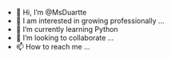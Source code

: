- 👋 Hi, I’m @MsDuartte
- 👀 I am interested in growing professionally ...
- 🌱 I’m currently learning  Python
- 💞️ I’m looking to collaborate ...
- 📫 How to reach me ...

<!---
MsDuartte/MsDuartte is a ✨ special ✨ repository because its `README.md` (this file) appears on your GitHub profile.
You can click the Preview link to take a look at your changes.
--->
